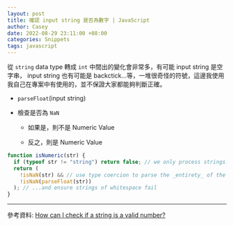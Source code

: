 ```yaml
---
layout: post
title: 確認 input string 是否為數字 | JavaScript
author: Casey
date: 2022-08-29 23:11:00 +08:00
categories: Snippets
tags: javascript
---
```


從 `string` data type 轉成 `int` 中間出的變化會非常多，有可能 input string 是空字串， input string 也有可能是 backctick...等，一堆很奇怪的符號，這邊我使用我自己在專案中有使用的，並不保證大家都能夠判斷正確。

- `parseFloat`(input string)

- 檢查是否為 `NaN`

  - 如果是，則不是 Numeric Value

  - 反之，則是 Numeric Value

```js
function isNumeric(str) {
  if (typeof str != "string") return false; // we only process strings!
  return (
    !isNaN(str) && // use type coercion to parse the _entirety_ of the string (`parseFloat` alone does not do this)...
    !isNaN(parseFloat(str))
  ); // ...and ensure strings of whitespace fail
}
```

---

參考資料: [How can I check if a string is a valid number?](https://stackoverflow.com/questions/175739/how-can-i-check-if-a-string-is-a-valid-number)
